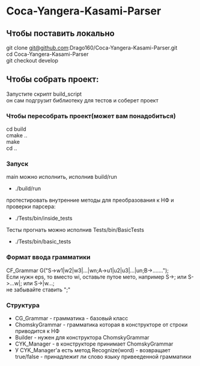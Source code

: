 # Coca-Yangera-Kasami-Parser

## Чтобы поставить локально  
git clone git@github.com:Drago160/Coca-Yangera-Kasami-Parser.git  
cd Coca-Yangera-Kasami-Parser  
git checkout develop  

## Чтобы собрать проект:  
Запустите скрипт build_script  
он сам подгрузит библиотеку для тестов и соберет проект  

### Чтобы пересобрать проект(может вам понадобиться)  
cd build  
cmake ..  
make  
cd ..  

### Запуск  
main можно исполнить, исполнив build/run   
- ./build/run    

протестировать внутренние методы для преобразования к НФ и проверки парсера:  
- ./Tests/bin/inside_tests  
 
Тесты прогнать можно исполнив Tests/bin/BasicTests  
- ./Tests/bin/basic_tests  

### Формат ввода грамматики

CF_Grammar G("S->w1|w2|w3|...|wn;A->u1|u2|u3|...|un;B->.......");  
Если нужн eps, то вместо wi, оставьте путое мето, например S->; или S->...w|; или S->|w...;  
не забывайте ставить ";"  

### Структура
- CG_Grammar - грамматика - базовый класс  
- ChomskyGrammar - грамматика которая в конструкторе от строки приводится к НФ  
- Builder - нужен для конструктора ChomskyGrammar  
- CYK_Manager - в конструкторе принимает ChomskyGrammar   
- У CYK_Manager'а есть метод Recognize(word) - возвращает true/false - принадлежит ли слово языку привееденной грамматики  